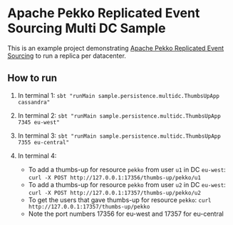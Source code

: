 Apache Pekko Replicated Event Sourcing Multi DC Sample
=====================================

This is an example project demonstrating [Apache Pekko Replicated Event Sourcing](https://pekko.apache.org/docs/pekko/current/typed/replicated-eventsourcing.html)
to run a replica per datacenter.

## How to run

1. In terminal 1: `sbt "runMain sample.persistence.multidc.ThumbsUpApp cassandra"`

1. In terminal 2: `sbt "runMain sample.persistence.multidc.ThumbsUpApp 7345 eu-west"`

1. In terminal 3: `sbt "runMain sample.persistence.multidc.ThumbsUpApp 7355 eu-central"`

1. In terminal 4:
    * To add a thumbs-up for resource `pekko` from user `u1` in DC `eu-west`: `curl -X POST http://127.0.0.1:17356/thumbs-up/pekko/u1`
    * To add a thumbs-up for resource `pekko` from user `u2` in DC `eu-west`: `curl -X POST http://127.0.0.1:17357/thumbs-up/pekko/u2`
    * To get the users that gave thumbs-up for resource `pekko`: `curl http://127.0.0.1:17357/thumbs-up/pekko`
    * Note the port numbers 17356 for eu-west and 17357 for eu-central
